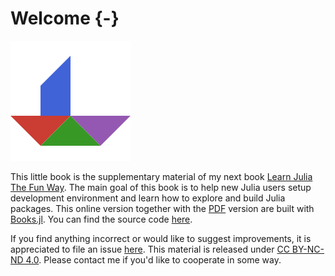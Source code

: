 # Welcome {-}

![There is no royal road to learning.](resources/images/logo_192x192.png)

This little book is the supplementary material of my next book [Learn Julia The
Fun Way](https://learnjuliathefunway.com/). The main goal of this book is to
help new Julia users setup development environment and learn how to explore and
build Julia packages. This online version together with the
[PDF](https://learnjuliathefunway.com/JuliaDevelopersToolkit/en/Julia_Developers_Toolkit_EN.pdf)
version are built with [Books.jl](https://github.com/rikhuijzer/Books.jl). You
can find the source code
[here](https://github.com/LearnJuliaTheFunWay/JuliaDevelopersToolkit).

If you find anything incorrect or would like to suggest improvements, it is
appreciated to file an issue
[here](https://github.com/LearnJuliaTheFunWay/JuliaDevelopersToolkit/issues).
This material is released under [CC BY-NC-ND
4.0](https://creativecommons.org/licenses/by-nc-nd/4.0/). Please contact me if
you'd like to cooperate in some way.
